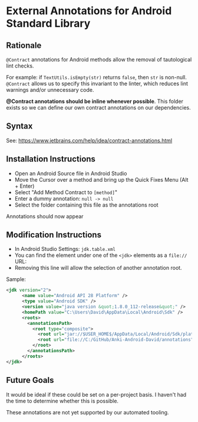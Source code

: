 # External Annotations for Android Standard Library

## Rationale

`@Contract` annotations for Android methods allow the removal of tautological lint checks.

For example: if `TextUtils.isEmpty(str)` returns `false`, then `str` is non-null. `@Contract` allows us to specify this invariant to the linter, which reduces lint warnings and/or unnecessary code.

**@Contract annotations should be inline whenever possible**. This folder exists so we can define our own contract annotations on our dependencies.

## Syntax

See: https://www.jetbrains.com/help/idea/contract-annotations.html

## Installation Instructions

* Open an Android Source file in Android Studio
* Move the Cursor over a method and bring up the Quick Fixes Menu (Alt + Enter)
* Select "Add Method Contract to `[method]`"
* Enter a dummy annotation: `null -> null`
* Select the folder containing this file as the annotations root

Annotations should now appear

## Modification Instructions

* In Android Studio Settings: `jdk.table.xml`
* You can find the element under one of the `<jdk>` elements as a `file://` URL:
* Removing this line will allow the selection of another annotation root.

Sample:
```xml
<jdk version="2">
      <name value="Android API 28 Platform" />
      <type value="Android SDK" />
      <version value="java version &quot;1.8.0_112-release&quot;" />
      <homePath value="C:\Users\David\AppData\Local\Android\Sdk" />
      <roots>
        <annotationsPath>
          <root type="composite">
            <root url="jar://$USER_HOME$/AppData/Local/Android/Sdk/platforms/android-28/data/annotations.zip!/" type="simple" />
            <root url="file://C:/GitHub/Anki-Android-David/annotations" type="simple" />
          </root>
        </annotationsPath>
      </roots>
</jdk>
```

## Future Goals

It would be ideal if these could be set on a per-project basis. I haven't had the time to determine whether this is possible.

These annotations are not yet supported by our automated tooling.
